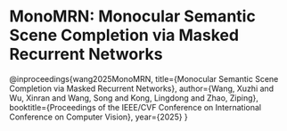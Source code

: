 # MonoMRN: Monocular Semantic Scene Completion via Masked Recurrent Networks

@inproceedings{wang2025MonoMRN,
  title={Monocular Semantic Scene Completion via Masked Recurrent Networks},
  author={Wang, Xuzhi and Wu, Xinran and Wang, Song and Kong, Lingdong and Zhao, Ziping},
  booktitle={Proceedings of the IEEE/CVF Conference on International Conference on Computer Vision},
  year={2025}
}
